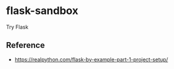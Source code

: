 # flask-sandbox
Try Flask

## Reference
- https://realpython.com/flask-by-example-part-1-project-setup/

